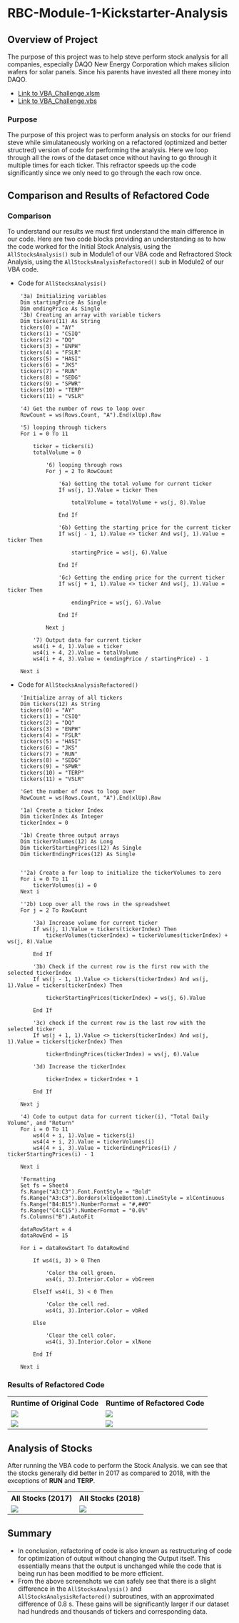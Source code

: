 # RBC-Module-1-Kickstarter-Analysis

## Overview of Project
The purpose of this project was to help steve perform stock analysis for all companies, especially DAQO New Energy Corporation which makes silicion wafers for solar panels. Since his parents have invested all there money into DAQO.

- [Link to VBA_Challenge.xlsm](VBA_Challenge.xlsx)
- [Link to VBA_Challenge.vbs](VBA_Challenge.vbs)

### Purpose
The purpose of this project was to perform analysis on stocks for our friend steve while simulataneously working on a refactored (optimized and better structred) version of code for performing the analysis. Here we loop through all the rows of the dataset once without having to go through it multiple times for each ticker. This refractor speeds up the code significantly since we only need to go through the each row once.

## Comparison and Results of Refactored Code

### Comparison
To understand our results we must first understand the main difference in our code. Here are two code blocks providing an understanding as to how the code worked for the Initial Stock Analysis, using the `AllStocksAnalysis()` sub in Module1 of our VBA code and Refractored Stock Analysis, using the `AllStocksAnalysisRefactored()` sub in Module2 of our VBA code.

- Code for `AllStocksAnalysis()`
```
    '3a) Initializing variables
    Dim startingPrice As Single
    Dim endingPrice As Single
    '3b) Creating an array with variable tickers
    Dim tickers(11) As String
    tickers(0) = "AY"
    tickers(1) = "CSIQ"
    tickers(2) = "DQ"
    tickers(3) = "ENPH"
    tickers(4) = "FSLR"
    tickers(5) = "HASI"
    tickers(6) = "JKS"
    tickers(7) = "RUN"
    tickers(8) = "SEDG"
    tickers(9) = "SPWR"
    tickers(10) = "TERP"
    tickers(11) = "VSLR"
    
    '4) Get the number of rows to loop over
    RowCount = ws(Rows.Count, "A").End(xlUp).Row
    
    '5) looping through tickers
    For i = 0 To 11
             
        ticker = tickers(i)
        totalVolume = 0
                
            '6) looping through rows
            For j = 2 To RowCount
                    
                '6a) Getting the total volume for current ticker
                If ws(j, 1).Value = ticker Then
                        
                    totalVolume = totalVolume + ws(j, 8).Value
                
                End If
                    
                '6b) Getting the starting price for the current ticker
                If ws(j - 1, 1).Value <> ticker And ws(j, 1).Value = ticker Then
                    
                    startingPrice = ws(j, 6).Value
                        
                End If
                    
                '6c) Getting the ending price for the current ticker
                If ws(j + 1, 1).Value <> ticker And ws(j, 1).Value = ticker Then
                    
                    endingPrice = ws(j, 6).Value
                        
                End If
                    
            Next j
                
        '7) Output data for current ticker
        ws4(i + 4, 1).Value = ticker
        ws4(i + 4, 2).Value = totalVolume
        ws4(i + 4, 3).Value = (endingPrice / startingPrice) - 1
            
    Next i
```

- Code for `AllStocksAnalysisRefactored()`
```
    'Initialize array of all tickers
    Dim tickers(12) As String
    tickers(0) = "AY"
    tickers(1) = "CSIQ"
    tickers(2) = "DQ"
    tickers(3) = "ENPH"
    tickers(4) = "FSLR"
    tickers(5) = "HASI"
    tickers(6) = "JKS"
    tickers(7) = "RUN"
    tickers(8) = "SEDG"
    tickers(9) = "SPWR"
    tickers(10) = "TERP"
    tickers(11) = "VSLR"

    'Get the number of rows to loop over
    RowCount = ws(Rows.Count, "A").End(xlUp).Row
    
    '1a) Create a ticker Index
    Dim tickerIndex As Integer
    tickerIndex = 0
        
    '1b) Create three output arrays
    Dim tickerVolumes(12) As Long
    Dim tickerStartingPrices(12) As Single
    Dim tickerEndingPrices(12) As Single
    
    
    ''2a) Create a for loop to initialize the tickerVolumes to zero
    For i = 0 To 11
        tickerVolumes(i) = 0
    Next i
    
    ''2b) Loop over all the rows in the spreadsheet
    For j = 2 To RowCount
            
        '3a) Increase volume for current ticker
        If ws(j, 1).Value = tickers(tickerIndex) Then
            tickerVolumes(tickerIndex) = tickerVolumes(tickerIndex) + ws(j, 8).Value
                
        End If
                
        '3b) Check if the current row is the first row with the selected tickerIndex
        If ws(j - 1, 1).Value <> tickers(tickerIndex) And ws(j, 1).Value = tickers(tickerIndex) Then
                
            tickerStartingPrices(tickerIndex) = ws(j, 6).Value
                
        End If
                
        '3c) check if the current row is the last row with the selected ticker
        If ws(j + 1, 1).Value <> tickers(tickerIndex) And ws(j, 1).Value = tickers(tickerIndex) Then
                
            tickerEndingPrices(tickerIndex) = ws(j, 6).Value
                    
        '3d) Increase the tickerIndex
            
            tickerIndex = tickerIndex + 1
    
        End If
                
    Next j
            
    '4) Code to output data for current ticker(i), "Total Daily Volume", and "Return"
    For i = 0 To 11
        ws4(4 + i, 1).Value = tickers(i)
        ws4(4 + i, 2).Value = tickerVolumes(i)
        ws4(4 + i, 3).Value = tickerEndingPrices(i) / tickerStartingPrices(i) - 1
        
    Next i
 
    'Formatting
    Set fs = Sheet4
    fs.Range("A3:C3").Font.FontStyle = "Bold"
    fs.Range("A3:C3").Borders(xlEdgeBottom).LineStyle = xlContinuous
    fs.Range("B4:B15").NumberFormat = "#,##0"
    fs.Range("C4:C15").NumberFormat = "0.0%"
    fs.Columns("B").AutoFit
        
    dataRowStart = 4
    dataRowEnd = 15
    
    For i = dataRowStart To dataRowEnd

        If ws4(i, 3) > 0 Then

            'Color the cell green.
            ws4(i, 3).Interior.Color = vbGreen

        ElseIf ws4(i, 3) < 0 Then

            'Color the cell red.
            ws4(i, 3).Interior.Color = vbRed

        Else

            'Clear the cell color.
            ws4(i, 3).Interior.Color = xlNone

        End If

    Next i
```
### Results of Refactored Code
<table align="center">
  <tr>
    <th>Runtime of Original Code</th>
    <th>Runtime of Refactored Code</th>
  </tr>
  <tr>
    <td><img src="https://github.com/mubeenkh4u/RBC-Module-2-Stock-Analysis/blob/main/Resources/VBA_Module_2017.png"></td>
    <td><img src="https://github.com/mubeenkh4u/RBC-Module-2-Stock-Analysis/blob/main/Resources/VBA_Challenge_2017.png"></td>
  </tr>
  <tr>
    <td><img src="https://github.com/mubeenkh4u/RBC-Module-2-Stock-Analysis/blob/main/Resources/VBA_Module_2018.png"></td>
    <td><img src="https://github.com/mubeenkh4u/RBC-Module-2-Stock-Analysis/blob/main/Resources/VBA_Challenge_2018.png"></td>
  </tr>
</table>

## Analysis of Stocks
After running the VBA code to perform the Stock Analysis. we can see that the stocks generally did better in 2017 as compared to 2018, with the exceptions of **RUN** and **TERP**.
<table align="center">
  <tr>
    <th>All Stocks (2017)</th>
    <th>All Stocks (2018)</th>
  </tr>
  <tr>
    <td><img src="https://github.com/mubeenkh4u/RBC-Module-2-Stock-Analysis/blob/main/Resources/AllStocksAnalysis2017.png"></td>
    <td><img src="https://github.com/mubeenkh4u/RBC-Module-2-Stock-Analysis/blob/main/Resources/AllStocksAnalysis2018.png"></td>
  </tr>
</table>

## Summary
- In conclusion, refactoring of code is also known as restructuring of code for optimization of output without changing the Output itself. This essentially means that the output is unchanged while the code that is being run has been modified to be more efficient.
- From the above screenshots we can safely see that there is a slight difference in the `AllStocksAnalysis()` and `AllStocksAnalysisRefactored()` subroutines, with an approximated difference of 0.8 s. These gains will be significantly larger if our dataset had hundreds and thousands of tickers and corresponding data.
